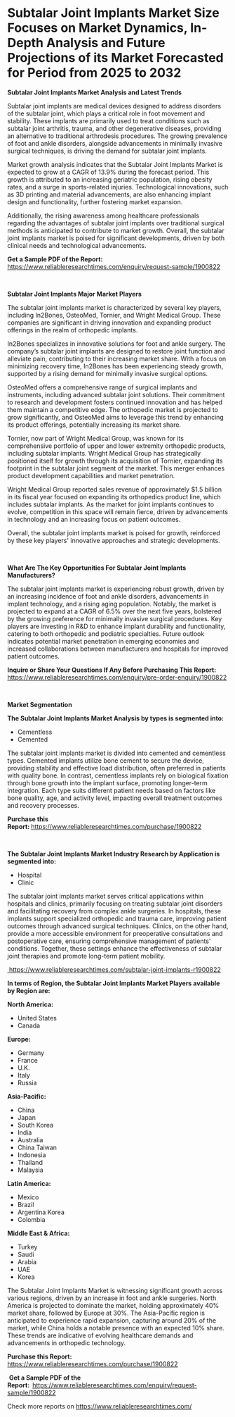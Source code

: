 <p><h1>Subtalar Joint Implants Market Size Focuses on Market Dynamics, In-Depth Analysis and Future Projections of its Market Forecasted for Period from 2025 to 2032</h1></p><p><strong>Subtalar Joint Implants Market Analysis and Latest Trends</strong></p>
<p><p>Subtalar joint implants are medical devices designed to address disorders of the subtalar joint, which plays a critical role in foot movement and stability. These implants are primarily used to treat conditions such as subtalar joint arthritis, trauma, and other degenerative diseases, providing an alternative to traditional arthrodesis procedures. The growing prevalence of foot and ankle disorders, alongside advancements in minimally invasive surgical techniques, is driving the demand for subtalar joint implants.</p><p>Market growth analysis indicates that the Subtalar Joint Implants Market is expected to grow at a CAGR of 13.9% during the forecast period. This growth is attributed to an increasing geriatric population, rising obesity rates, and a surge in sports-related injuries. Technological innovations, such as 3D printing and material advancements, are also enhancing implant design and functionality, further fostering market expansion. </p><p>Additionally, the rising awareness among healthcare professionals regarding the advantages of subtalar joint implants over traditional surgical methods is anticipated to contribute to market growth. Overall, the subtalar joint implants market is poised for significant developments, driven by both clinical needs and technological advancements.</p></p>
<p><strong>Get a Sample PDF of the Report:&nbsp;</strong> <a href="https://www.reliableresearchtimes.com/enquiry/request-sample/1900822?utm_campaign=3274&utm_medium=2&utm_source=Github&utm_content=ia&utm_term=05032025&utm_id=subtalar-joint-implants">https://www.reliableresearchtimes.com/enquiry/request-sample/1900822</a></p>
<p>&nbsp;</p>
<p><strong>Subtalar Joint Implants Major Market Players</strong></p>
<p><p>The subtalar joint implants market is characterized by several key players, including In2Bones, OsteoMed, Tornier, and Wright Medical Group. These companies are significant in driving innovation and expanding product offerings in the realm of orthopedic implants.</p><p>In2Bones specializes in innovative solutions for foot and ankle surgery. The company’s subtalar joint implants are designed to restore joint function and alleviate pain, contributing to their increasing market share. With a focus on minimizing recovery time, In2Bones has been experiencing steady growth, supported by a rising demand for minimally invasive surgical options.</p><p>OsteoMed offers a comprehensive range of surgical implants and instruments, including advanced subtalar joint solutions. Their commitment to research and development fosters continued innovation and has helped them maintain a competitive edge. The orthopedic market is projected to grow significantly, and OsteoMed aims to leverage this trend by enhancing its product offerings, potentially increasing its market share.</p><p>Tornier, now part of Wright Medical Group, was known for its comprehensive portfolio of upper and lower extremity orthopedic products, including subtalar implants. Wright Medical Group has strategically positioned itself for growth through its acquisition of Tornier, expanding its footprint in the subtalar joint segment of the market. This merger enhances product development capabilities and market penetration.</p><p>Wright Medical Group reported sales revenue of approximately $1.5 billion in its fiscal year focused on expanding its orthopedics product line, which includes subtalar implants. As the market for joint implants continues to evolve, competition in this space will remain fierce, driven by advancements in technology and an increasing focus on patient outcomes.</p><p>Overall, the subtalar joint implants market is poised for growth, reinforced by these key players' innovative approaches and strategic developments.</p></p>
<p>&nbsp;</p>
<p><strong>What Are The Key Opportunities For Subtalar Joint Implants Manufacturers?</strong></p>
<p><p>The subtalar joint implants market is experiencing robust growth, driven by an increasing incidence of foot and ankle disorders, advancements in implant technology, and a rising aging population. Notably, the market is projected to expand at a CAGR of 6.5% over the next five years, bolstered by the growing preference for minimally invasive surgical procedures. Key players are investing in R&D to enhance implant durability and functionality, catering to both orthopedic and podiatric specialties. Future outlook indicates potential market penetration in emerging economies and increased collaborations between manufacturers and hospitals for improved patient outcomes.</p></p>
<p><strong>Inquire or Share Your Questions If Any Before Purchasing This Report:</strong> <a href="https://www.reliableresearchtimes.com/enquiry/pre-order-enquiry/1900822?utm_campaign=3274&utm_medium=2&utm_source=Github&utm_content=ia&utm_term=05032025&utm_id=subtalar-joint-implants">https://www.reliableresearchtimes.com/enquiry/pre-order-enquiry/1900822</a></p>
<p>&nbsp;</p>
<p><strong>Market Segmentation</strong></p>
<p><strong>The Subtalar Joint Implants Market Analysis by types is segmented into:</strong></p>
<p><ul><li>Cementless</li><li>Cemented</li></ul></p>
<p><p>The subtalar joint implants market is divided into cemented and cementless types. Cemented implants utilize bone cement to secure the device, providing stability and effective load distribution, often preferred in patients with quality bone. In contrast, cementless implants rely on biological fixation through bone growth into the implant surface, promoting longer-term integration. Each type suits different patient needs based on factors like bone quality, age, and activity level, impacting overall treatment outcomes and recovery processes.</p></p>
<p><strong>Purchase this Report:&nbsp;</strong><a href="https://www.reliableresearchtimes.com/purchase/1900822?utm_campaign=3274&utm_medium=2&utm_source=Github&utm_content=ia&utm_term=05032025&utm_id=subtalar-joint-implants">https://www.reliableresearchtimes.com/purchase/1900822</a></p>
<p>&nbsp;</p>
<p><strong>The Subtalar Joint Implants Market Industry Research by Application is segmented into:</strong></p>
<p><ul><li>Hospital</li><li>Clinic</li></ul></p>
<p><p>The subtalar joint implants market serves critical applications within hospitals and clinics, primarily focusing on treating subtalar joint disorders and facilitating recovery from complex ankle surgeries. In hospitals, these implants support specialized orthopedic and trauma care, improving patient outcomes through advanced surgical techniques. Clinics, on the other hand, provide a more accessible environment for preoperative consultations and postoperative care, ensuring comprehensive management of patients' conditions. Together, these settings enhance the effectiveness of subtalar joint therapies and promote long-term patient mobility.</p></p>
<p><a href="https://www.reliableresearchtimes.com/subtalar-joint-implants-r1900822?utm_campaign=3274&utm_medium=2&utm_source=Github&utm_content=ia&utm_term=05032025&utm_id=subtalar-joint-implants">&nbsp;https://www.reliableresearchtimes.com/subtalar-joint-implants-r1900822</a></p>
<p><strong>In terms of Region, the Subtalar Joint Implants Market Players available by Region are:</strong></p>
<p>
    <p> <strong> North America: </strong>
        <ul>
            <li>United States</li>
            <li>Canada</li>
        </ul>
        </p> 
    <p> <strong> Europe: </strong>
        <ul>
            <li>Germany</li>
            <li>France</li>
            <li>U.K.</li>
            <li>Italy</li>
            <li>Russia</li>
        </ul>
        </p> 
    <p> <strong> Asia-Pacific: </strong>
        <ul>
            <li>China</li>
            <li>Japan</li>
            <li>South Korea</li>
            <li>India</li>
            <li>Australia</li>
            <li>China Taiwan</li>
            <li>Indonesia</li>
            <li>Thailand</li>
            <li>Malaysia</li>
        </ul>
        </p> 
    <p> <strong> Latin America: </strong>
        <ul>
            <li>Mexico</li>
            <li>Brazil</li>
            <li>Argentina Korea</li>
            <li>Colombia</li>
        </ul>
        </p> 
    <p> <strong> Middle East & Africa: </strong>
        <ul>
            <li>Turkey</li>
            <li>Saudi</li>
            <li>Arabia</li>
            <li>UAE</li>
            <li>Korea</li>
        </ul>
    </p>
    </p>
<p><p>The Subtalar Joint Implants Market is witnessing significant growth across various regions, driven by an increase in foot and ankle surgeries. North America is projected to dominate the market, holding approximately 40% market share, followed by Europe at 30%. The Asia-Pacific region is anticipated to experience rapid expansion, capturing around 20% of the market, while China holds a notable presence with an expected 10% share. These trends are indicative of evolving healthcare demands and advancements in orthopedic technology.</p></p>
<p><strong>Purchase this Report: </strong><a href="https://www.reliableresearchtimes.com/purchase/1900822?utm_campaign=3274&utm_medium=2&utm_source=Github&utm_content=ia&utm_term=05032025&utm_id=subtalar-joint-implants">https://www.reliableresearchtimes.com/purchase/1900822</a></p>
<p>&nbsp;<strong>Get a Sample PDF of the Report:&nbsp;&nbsp;</strong><a href="https://www.reliableresearchtimes.com/enquiry/request-sample/1900822?utm_campaign=3274&utm_medium=2&utm_source=Github&utm_content=ia&utm_term=05032025&utm_id=subtalar-joint-implants">https://www.reliableresearchtimes.com/enquiry/request-sample/1900822</a></p>
<p><strong></strong></p>
<p>Check more reports on <a href="https://www.reliableresearchtimes.com/?utm_campaign=3274&utm_medium=2&utm_source=Github&utm_content=ia&utm_term=05032025&utm_id=subtalar-joint-implants">https://www.reliableresearchtimes.com/</a></p>